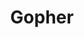 ---
title: "Gopher"
training-code-pretraining: c1
training-code-finetuning: c1
training-code-alignment: NA

training-data-pretraining: d1
training-data-sft: NA
training-data-alignment: NA

evaluation-code-general: c1
evaluation-code-safety: NA

evaluation-data-utility: d1
evaluation-data-safety: d1

deployment-code-inference: c1
deployment-data-weights: d1
---